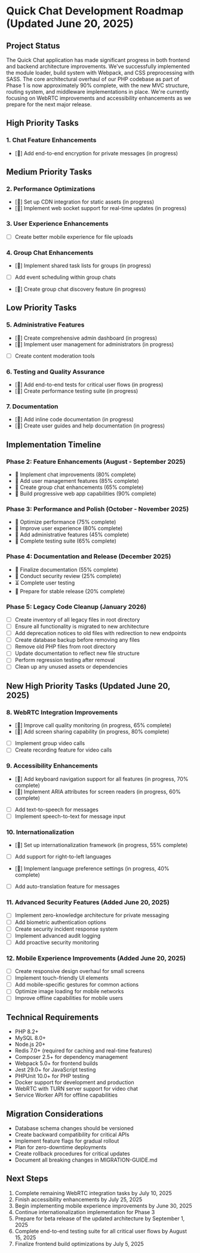 # Quick Chat Development Roadmap (Updated June 20, 2025)

## Project Status
The Quick Chat application has made significant progress in both frontend and backend architecture improvements. We've successfully implemented the module loader, build system with Webpack, and CSS preprocessing with SASS. The core architectural overhaul of our PHP codebase as part of Phase 1 is now approximately 90% complete, with the new MVC structure, routing system, and middleware implementations in place. We're currently focusing on WebRTC improvements and accessibility enhancements as we prepare for the next major release.

## High Priority Tasks

### 1. Chat Feature Enhancements
- [🔄] Add end-to-end encryption for private messages (in progress)

## Medium Priority Tasks

### 2. Performance Optimizations
- [🔄] Set up CDN integration for static assets (in progress)
- [🔄] Implement web socket support for real-time updates (in progress)

### 3. User Experience Enhancements
- [ ] Create better mobile experience for file uploads

### 4. Group Chat Enhancements
- [🔄] Implement shared task lists for groups (in progress)
- [ ] Add event scheduling within group chats
- [🔄] Create group chat discovery feature (in progress)

## Low Priority Tasks

### 5. Administrative Features
- [🔄] Create comprehensive admin dashboard (in progress)
- [🔄] Implement user management for administrators (in progress)
- [ ] Create content moderation tools

### 6. Testing and Quality Assurance
- [🔄] Add end-to-end tests for critical user flows (in progress)
- [🔄] Create performance testing suite (in progress)

### 7. Documentation
- [🔄] Add inline code documentation (in progress)
- [🔄] Create user guides and help documentation (in progress)

## Implementation Timeline

### Phase 2: Feature Enhancements (August - September 2025)
- 🔄 Implement chat improvements (80% complete)
- 🔄 Add user management features (85% complete)
- 🔄 Create group chat enhancements (65% complete)
- 🔄 Build progressive web app capabilities (90% complete)

### Phase 3: Performance and Polish (October - November 2025)
- 🔄 Optimize performance (75% complete)
- 🔄 Improve user experience (80% complete)
- 🔄 Add administrative features (45% complete)
- 🔄 Complete testing suite (65% complete)

### Phase 4: Documentation and Release (December 2025)
- 🔄 Finalize documentation (55% complete)
- 🔄 Conduct security review (25% complete)
- ⏳ Complete user testing
- 🔄 Prepare for stable release (20% complete)

### Phase 5: Legacy Code Cleanup (January 2026)
- [ ] Create inventory of all legacy files in root directory
- [ ] Ensure all functionality is migrated to new architecture
- [ ] Add deprecation notices to old files with redirection to new endpoints
- [ ] Create database backup before removing any files
- [ ] Remove old PHP files from root directory
- [ ] Update documentation to reflect new file structure
- [ ] Perform regression testing after removal
- [ ] Clean up any unused assets or dependencies

## New High Priority Tasks (Updated June 20, 2025)

### 8. WebRTC Integration Improvements
- [🔄] Improve call quality monitoring (in progress, 65% complete)
- [🔄] Add screen sharing capability (in progress, 80% complete)
- [ ] Implement group video calls
- [ ] Create recording feature for video calls

### 9. Accessibility Enhancements
- [🔄] Add keyboard navigation support for all features (in progress, 70% complete)
- [🔄] Implement ARIA attributes for screen readers (in progress, 60% complete)
- [ ] Add text-to-speech for messages
- [ ] Implement speech-to-text for message input

### 10. Internationalization
- [🔄] Set up internationalization framework (in progress, 55% complete)
- [ ] Add support for right-to-left languages
- [🔄] Implement language preference settings (in progress, 40% complete)
- [ ] Add auto-translation feature for messages

### 11. Advanced Security Features (Added June 20, 2025)
- [ ] Implement zero-knowledge architecture for private messaging
- [ ] Add biometric authentication options
- [ ] Create security incident response system
- [ ] Implement advanced audit logging
- [ ] Add proactive security monitoring

### 12. Mobile Experience Improvements (Added June 20, 2025)
- [ ] Create responsive design overhaul for small screens
- [ ] Implement touch-friendly UI elements
- [ ] Add mobile-specific gestures for common actions
- [ ] Optimize image loading for mobile networks
- [ ] Improve offline capabilities for mobile users

## Technical Requirements
- PHP 8.2+
- MySQL 8.0+
- Node.js 20+
- Redis 7.0+ (required for caching and real-time features)
- Composer 2.5+ for dependency management
- Webpack 5.0+ for frontend builds
- Jest 29.0+ for JavaScript testing
- PHPUnit 10.0+ for PHP testing
- Docker support for development and production
- WebRTC with TURN server support for video chat
- Service Worker API for offline capabilities

## Migration Considerations
- Database schema changes should be versioned
- Create backward compatibility for critical APIs
- Implement feature flags for gradual rollout
- Plan for zero-downtime deployments
- Create rollback procedures for critical updates
- Document all breaking changes in MIGRATION-GUIDE.md

## Next Steps
1. Complete remaining WebRTC integration tasks by July 10, 2025
2. Finish accessibility enhancements by July 25, 2025
3. Begin implementing mobile experience improvements by June 30, 2025
4. Continue internationalization implementation for Phase 3
5. Prepare for beta release of the updated architecture by September 1, 2025
6. Complete end-to-end testing suite for all critical user flows by August 15, 2025
7. Finalize frontend build optimizations by July 5, 2025
